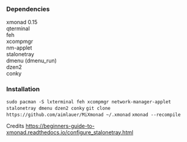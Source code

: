 ### Dependencies

xmonad 0.15  
qterminal  
feh  
xcompmgr  
nm-applet  
stalonetray  
dmenu (dmenu_run)  
dzen2  
conky  

### Installation

`sudo pacman -S lxterminal feh xcompmgr network-manager-applet stalonetray dmenu dzen2 conky`
`git clone https://github.com/aimlauer/MiXmonad ~/.xmonad`
`xmonad --recompile`

Credits
https://beginners-guide-to-xmonad.readthedocs.io/configure_stalonetray.html

